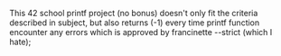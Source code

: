 This 42 school printf project (no bonus) doesn't only fit the criteria described in subject, 
but also returns (-1) every time printf function encounter any errors which is approved by francinette --strict (which I hate);
